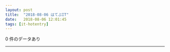 ```yaml
---
layout: post
title:  "2018-08-06 はてぶIT"
date:   2018-08-06 12:01:45
tags: [it-hotentry]
---
```

0 件のデータあり

<hr>
